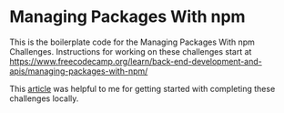 # Managing Packages With npm

This is the boilerplate code for the Managing Packages With npm Challenges. Instructions for working on these challenges start at https://www.freecodecamp.org/learn/back-end-development-and-apis/managing-packages-with-npm/

This [article](https://www.freecodecamp.org/news/how-to-run-the-freecodecamp-backend-challenges-locally/) was helpful to me for getting started with completing these challenges locally.
